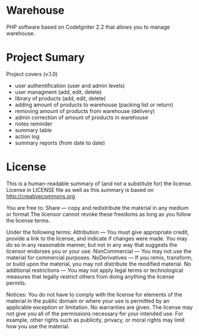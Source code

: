 Warehouse
==========
PHP software based on CodeIgniter 2.2 that allows you to manage warehouse.

Project Sumary
==========
Project covers (v.1.0)
- user authentification (user and admin levels)
- user managment (add, edit, delete)
- library of products (add, edit, delete)
- adding amount of products to warehouse (packing list or return)
- removing amount of products from warehouse (delivery)
- admin correction of amount of products in warehouse
- notes reminder
- summary table
- action log
- summary reports (from date to date)

License 
==========
This is a human-readable summary of (and not a substitute for) the license.
License in LICENSE file as well as this summary is based on http://creativecommons.org

You are free to:
    Share — copy and redistribute the material in any medium or format
    The licensor cannot revoke these freedoms as long as you follow the license terms.

Under the following terms:
    Attribution — You must give appropriate credit, provide a link to the license, and indicate if changes were made. You may do so in any reasonable manner, but not in any way that suggests the licensor endorses you or your use.
    NonCommercial — You may not use the material for commercial purposes.
    NoDerivatives — If you remix, transform, or build upon the material, you may not distribute the modified material.
    No additional restrictions — You may not apply legal terms or technological measures that legally restrict others from doing anything the license permits.

Notices:
    You do not have to comply with the license for elements of the material in the public domain or where your use is permitted by an applicable exception or limitation.
    No warranties are given. The license may not give you all of the permissions necessary for your intended use. For example, other rights such as publicity, privacy, or moral rights may limit how you use the material.
